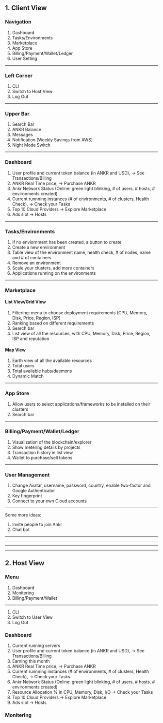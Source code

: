 

## 1. Client View

### Navigation
1. Dashboard
1. Tasks/Environments
1. Marketplace
1. App Store
1. Billing/Payment/Wallet/Ledger
1. User Setting
-----------
### Left Corner
1. CLI
1. Switch to Host View
1. Log Out
-----------
### Upper Bar
1. Search Bar
1. ANKR Balance
1. Messages
1. Notification (Weekly Savings from AWS)
1. Night Mode Switch
-----------
### Dashboard
1. User profile and current token balance (in ANKR and USD), -> See Transactions/Billing
1. ANKR Real Time price, -> Purchase ANKR
1. Ankr Network Status (Online: green light blinking, # of users, # hosts, # environments created)
1. Current runnning instances (# of environments, # of clusters, Health Check), -> Check your Tasks
1. Top 10 Cloud Providers -> Explore Marketplace
1. Ads slot -> Hosts
-----------
### Tasks/Environments
1. If no enviornment has been created, a button to create
1. Create a new environment
1. Table view of the environment name, health check, # of nodes, name and # of containers
1. Remove an environment
1. Scale your clusters, add more containers
1. Applications running on the environments
-----------
### Marketplace
#### List View/Grid View
1. Filtering: menu to choose deployment requirements (CPU, Memory, Disk, Price, Region, ISP)
1. Ranking based on different requirements
1. Search bar
1. List view of all the resources, with CPU, Memory, Disk, Price, Region, ISP and reputation

#### Map View
1. Earth view of all the available resources
1. Total users
1. Total available hubs/daemons
1. Dynamic Match 
-----------
### App Store
1. Allow users to select applications/frameworks to be installed on their clusters
1. Search bar
-----------
### Billing/Payment/Wallet/Ledger
1. Visualization of the blockchain/explorer
1. Show metering details by projects
1. Transaction history in list view
1. Wallet to purchase/sell tokens
-----------
### User Management
1. Change Avatar, username, password, country, enable two-factor and Google Authenticator 
1. Key fingerprint
1. Connect to your own Cloud accounts
----------
Some more ideas: 
1. Invite people to join Ankr
1. Chat bot
----------
----------
----------
----------
## 2. Host View

### Menu
1. Dashboard
1. Monitering
1. Billing/Payment/Wallet
----------
1. CLI
1. Switch to User View
1. Log Out

### Dashboard
1. Current running servers
1. User profile and current token balance (in ANKR and USD), -> See Transactions/Billing
1. Earning this month
1. ANKR Real Time price, -> Purchase ANKR
1. Current runnning instances (# of environments, # of clusters, Health Check), -> Check your Tasks
1. Ankr Network Status (Online: green light blinking, # of users, # hosts, # environments created)
1. Resource Allocation % in CPU, Memory, Disk, I/O -> Check your Tasks
1. Top 10 Cloud Providers -> Explore Marketplace
1. Ads slot -> Hosts

### Monitering 
